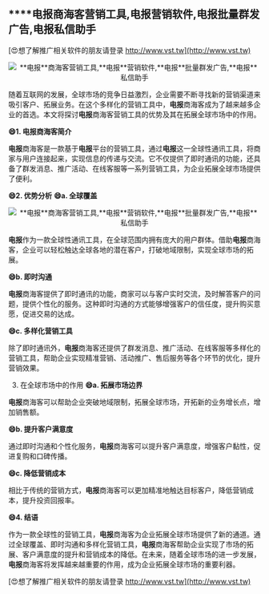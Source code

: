## ****电报**商海客营销工具,**电报**营销软件,**电报**批量群发广告,**电报**私信助手**

[😍想了解推广相关软件的朋友请登录 http://www.vst.tw](http://www.vst.tw)

 <center><img src="https://vst.tw/MP4/tuiguang/png/8.png" alt="**电报**商海客营销工具,**电报**营销软件,**电报**批量群发广告,**电报**私信助手"></center>

随着互联网的发展，全球市场的竞争日益激烈，企业需要不断寻找新的营销渠道来吸引客户、拓展业务。在这个多样化的营销工具中，**电报**商海客成为了越来越多企业的首选。本文将探讨**电报**商海客营销工具的优势及其在拓展全球市场中的作用。

**😄1. **电报**商海客简介**

**电报**商海客是一款基于**电报**平台的营销工具，通过**电报**这一全球性通讯工具，将商家与用户连接起来，实现信息的传递与交流。它不仅提供了即时通讯的功能，还具备了群发消息、推广活动、在线客服等一系列营销工具，为企业拓展全球市场提供了便利。

**😄2. 优势分析**
**😄a. 全球覆盖**

 <center><img src="https://vst.tw/MP4/tuiguang/png/2.png" alt="**电报**商海客营销工具,**电报**营销软件,**电报**批量群发广告,**电报**私信助手"></center>

**电报**作为一款全球性通讯工具，在全球范围内拥有庞大的用户群体。借助**电报**商海客，企业可以轻松触达全球各地的潜在客户，打破地域限制，实现全球市场的拓展。

**😄b. 即时沟通**

**电报**商海客提供了即时通讯的功能，商家可以与客户实时交流，及时解答客户的问题，提供个性化的服务。这种即时沟通的方式能够增强客户的信任度，提升购买意愿，促进交易的达成。

**😄c. 多样化营销工具**

除了即时通讯外，**电报**商海客还提供了群发消息、推广活动、在线客服等多样化的营销工具，帮助企业实现精准营销、活动推广、售后服务等各个环节的优化，提升营销效果。

3. 在全球市场中的作用
**😄a. 拓展市场边界**

**电报**商海客可以帮助企业突破地域限制，拓展全球市场，开拓新的业务增长点，增加销售额。

**😄b. 提升客户满意度**

通过即时沟通和个性化服务，**电报**商海客可以提升客户满意度，增强客户黏性，促进复购和口碑传播。

**😄c. 降低营销成本**

相比于传统的营销方式，**电报**商海客可以更加精准地触达目标客户，降低营销成本，提升投资回报率。

**😄4. 结语**

作为一款全球性的营销工具，**电报**商海客为企业拓展全球市场提供了新的通道。通过全球覆盖、即时沟通和多样化营销工具，**电报**商海客帮助企业实现了市场的拓展、客户满意度的提升和营销成本的降低。在未来，随着全球市场的进一步发展，**电报**商海客将发挥越来越重要的作用，成为企业拓展全球市场的重要利器。

[😍想了解推广相关软件的朋友请登录 http://www.vst.tw](http://www.vst.tw)



